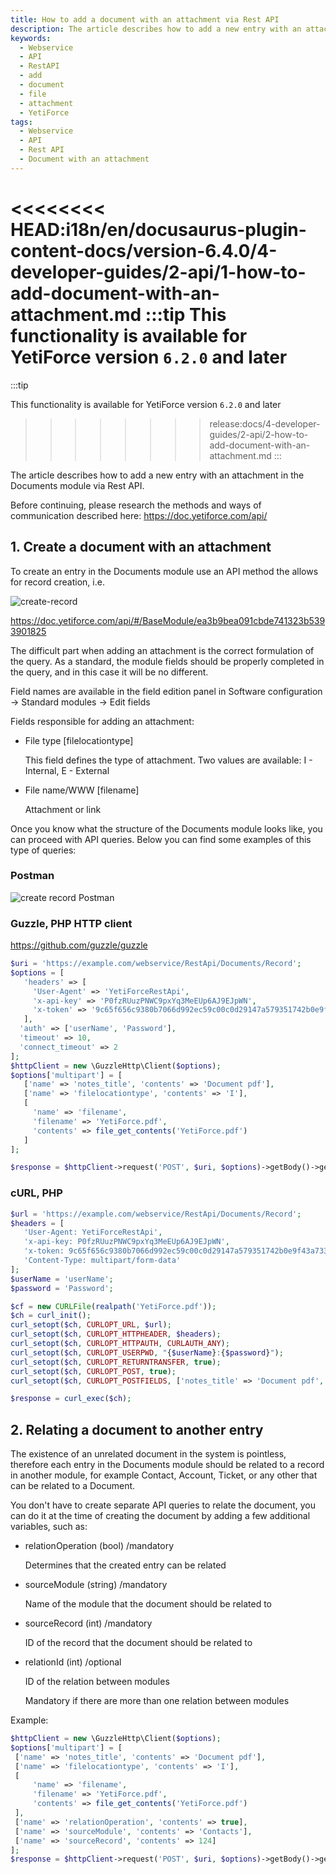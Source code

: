 ```yaml
---
title: How to add a document with an attachment via Rest API
description: The article describes how to add a new entry with an attachment in the Documents module via Rest API.
keywords:
  - Webservice
  - API
  - RestAPI
  - add
  - document
  - file
  - attachment
  - YetiForce
tags:
  - Webservice
  - API
  - Rest API
  - Document with an attachment
---
```


<<<<<<<< HEAD:i18n/en/docusaurus-plugin-content-docs/version-6.4.0/4-developer-guides/2-api/1-how-to-add-document-with-an-attachment.md
:::tip This functionality is available for YetiForce version `6.2.0` and later
========
:::tip

This functionality is available for YetiForce version `6.2.0` and later

>>>>>>>> release:docs/4-developer-guides/2-api/2-how-to-add-document-with-an-attachment.md
:::

The article describes how to add a new entry with an attachment in the Documents module via Rest API.

Before continuing, please research the methods and ways of communication described here: https://doc.yetiforce.com/api/

## 1. Create a document with an attachment

To create an entry in the Documents module use an API method the allows for record creation, i.e.

![create-record](create-record.png)

https://doc.yetiforce.com/api/#/BaseModule/ea3b9bea091cbde741323b5393901825

The difficult part when adding an attachment is the correct formulation of the query. As a standard, the module fields should be properly completed in the query, and in this case it will be no different.

Field names are available in the field edition panel in Software configuration → Standard modules → Edit fields

Fields responsible for adding an attachment:

- File type [filelocationtype]

  This field defines the type of attachment. Two values are available: I - Internal, E - External

- File name/WWW [filename]

  Attachment or link

Once you know what the structure of the Documents module looks like, you can proceed with API queries. Below you can find some examples of this type of queries:

### Postman

![create record Postman](create-record-PostmanApiDoc2.png)

### Guzzle, PHP HTTP client

https://github.com/guzzle/guzzle

```php
$uri = 'https://example.com/webservice/RestApi/Documents/Record';
$options = [
   'headers' => [
     'User-Agent' => 'YetiForceRestApi',
     'x-api-key' => 'P0fzRUuzPNWC9pxYq3MeEUp6AJ9EJpWN',
     'x-token' => '9c65f656c9380b7066d992ec59c00c0d29147a579351742b0e9f43a73312f5be',
   ],
  'auth' => ['userName', 'Password'],
  'timeout' => 10,
  'connect_timeout' => 2
];
$httpClient = new \GuzzleHttp\Client($options);
$options['multipart'] = [
   ['name' => 'notes_title', 'contents' => 'Document pdf'],
   ['name' => 'filelocationtype', 'contents' => 'I'],
   [
     'name' => 'filename',
     'filename' => 'YetiForce.pdf',
     'contents' => file_get_contents('YetiForce.pdf')
   ]
];

$response = $httpClient->request('POST', $uri, $options)->getBody()->getContents();
```

### cURL, PHP

```php
$url = 'https://example.com/webservice/RestApi/Documents/Record';
$headers = [
   'User-Agent: YetiForceRestApi',
   'x-api-key: P0fzRUuzPNWC9pxYq3MeEUp6AJ9EJpWN',
   'x-token: 9c65f656c9380b7066d992ec59c00c0d29147a579351742b0e9f43a73312f5be',
   'Content-Type: multipart/form-data'
];
$userName = 'userName';
$password = 'Password';

$cf = new CURLFile(realpath('YetiForce.pdf'));
$ch = curl_init();
curl_setopt($ch, CURLOPT_URL, $url);
curl_setopt($ch, CURLOPT_HTTPHEADER, $headers);
curl_setopt($ch, CURLOPT_HTTPAUTH, CURLAUTH_ANY);
curl_setopt($ch, CURLOPT_USERPWD, "{$userName}:{$password}");
curl_setopt($ch, CURLOPT_RETURNTRANSFER, true);
curl_setopt($ch, CURLOPT_POST, true);
curl_setopt($ch, CURLOPT_POSTFIELDS, ['notes_title' => 'Document pdf', 'filelocationtype' => 'I', 'filename' => $cf]);

$response = curl_exec($ch);
```

## 2. Relating a document to another entry

The existence of an unrelated document in the system is pointless, therefore each entry in the Documents module should be related to a record in another module, for example Contact, Account, Ticket, or any other that can be related to a Document.

You don't have to create separate API queries to relate the document, you can do it at the time of creating the document by adding a few additional variables, such as:

- relationOperation (bool) /mandatory

  Determines that the created entry can be related

- sourceModule (string) /mandatory

  Name of the module that the document should be related to

- sourceRecord (int) /mandatory

  ID of the record that the document should be related to

- relationId (int) /optional

  ID of the relation between modules

  Mandatory if there are more than one relation between modules

Example:

```php
$httpClient = new \GuzzleHttp\Client($options);
$options['multipart'] = [
 ['name' => 'notes_title', 'contents' => 'Document pdf'],
 ['name' => 'filelocationtype', 'contents' => 'I'],
 [
     'name' => 'filename',
     'filename' => 'YetiForce.pdf',
     'contents' => file_get_contents('YetiForce.pdf')
 ],
 ['name' => 'relationOperation', 'contents' => true],
 ['name' => 'sourceModule', 'contents' => 'Contacts'],
 ['name' => 'sourceRecord', 'contents' => 124]
];
$response = $httpClient->request('POST', $uri, $options)->getBody()->getContents();
```
